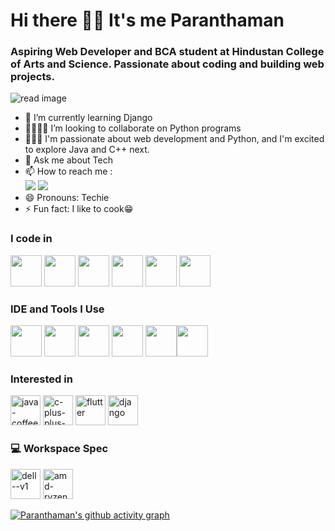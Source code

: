 # Hi there 👋🏻 It's me Paranthaman

### Aspiring Web Developer and BCA student at Hindustan College of Arts and Science. Passionate about coding and building web projects.

![read image](https://github.com/user-attachments/assets/e454c8b6-9555-4b59-8b85-9524e4e5d2ce)
                                               
- 🌱 I’m currently learning Django
- 🫱🏼‍🫲🏽 I’m looking to collaborate on Python programs
- 🧑🏻‍💻 I'm passionate about web development and Python, and I'm excited to explore Java and C++ next.
- 💬 Ask me about Tech
- 📫 How to reach me :
<br /> [<img src="https://img.shields.io/badge/Instagram-E4405F?style=for-the-badge&logo=instagram&logoColor=white"/>](https://www.instagram.com/barath_21_/) [<img src="https://img.shields.io/badge/Telegram-2CA5E0?style=for-the-badge&logo=telegram&logoColor=white)"/>](http://t.me/barath_teller_here)
- 😄 Pronouns: Techie
- ⚡ Fun fact: I like to cook😁
  
### I code in
<img height="50" width="50" src="https://img.icons8.com/color/48/000000/python.png" /> <img height="50" width="50" src="https://img.icons8.com/color/48/000000/html-5.png" /> <img height="50" width="50" src="https://img.icons8.com/color/48/000000/css3.png" /> <img height="50" width="50" src="https://img.icons8.com/color/48/000000/bootstrap.png" />
<img height="50" width="50" src="https://img.icons8.com/color/48/000000/javascript.png"/> <img height="50" width="50" src="https://img.icons8.com/color/48/000000/nodejs.png"/> 

### IDE and Tools I Use
<img height="50" width="50" src="https://img.icons8.com/color/48/000000/visual-studio-code-2019.png"/> <img height="50" width="50" src="https://img.icons8.com/color/48/000000/pycharm.png"/> <img height="50" width="50" src="https://img.icons8.com/color/50/000000/git.png"/> <img height="50" width="50" src="https://img.icons8.com/dusk/64/000000/anaconda.png"/> <img height="50" width="50" src="https://img.icons8.com/doodle/48/000000/adobe-photoshop.png"/><img height="50" src="https://img.shields.io/badge/Netlify-00C7B7?style=for-the-badge&logo=netlify&logoColor=white"/> 

### Interested in 
<img width="48" height="48" src="https://img.icons8.com/color/48/java-coffee-cup-logo.png" alt="java-coffee-cup-logo"/> <img width="48" height="48" src="https://img.icons8.com/color/48/c-plus-plus-logo.png" alt="c-plus-plus-logo"/> <img width="48" height="48" src="https://img.icons8.com/fluency/50/flutter.png" alt="flutter"/> <img width="48" height="48" src="https://img.icons8.com/nolan/64/django.png" alt="django"/> 

### 💻 Workspace Spec
<img width="48" height="48" src="https://img.icons8.com/color/48/dell--v1.png" alt="dell--v1"/> <img width="48" height="48" src="https://img.icons8.com/nolan/64/amd-ryzen.png" alt="amd-ryzen"/>

[![Paranthaman's github activity graph](https://github-readme-activity-graph.vercel.app/graph?username=paranthaman21&bg_color=000000&color=fafafa&line=04ff00&point=ffffff&area=true&hide_border=true)](https://github.com/ashutosh00710/github-readme-activity-graph)

